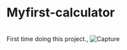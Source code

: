 # Myfirst-calculator
<br>First time doing this project.,
![Capture](https://user-images.githubusercontent.com/91603324/135465340-f1001ee6-5365-49c1-bfd3-b55383cc6901.PNG)

